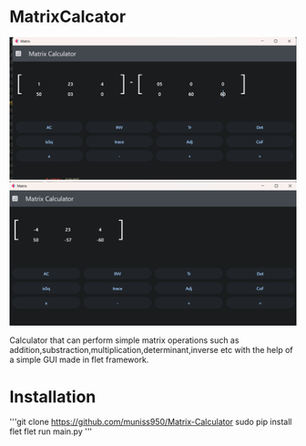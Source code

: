 # MatrixCalcator
<p align="center">
  <img src="./screenshots/first.png" width="1000" >
  <img src="./screenshots/second.png" width="1000" >
</p>
Calculator that can perform simple matrix operations such as addition,substraction,multiplication,determinant,inverse etc with the help of a simple GUI made in flet framework.

# Installation
'''git clone https://github.com/muniss950/Matrix-Calculator
sudo pip install flet
flet run main.py
'''
